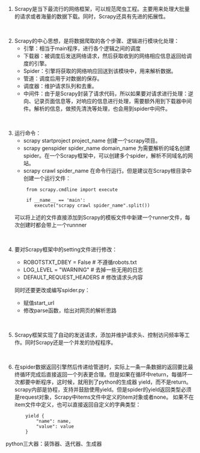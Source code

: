 1. Scrapy是当下最流行的网络框架，可以规范爬虫工程。主要用来处理大批量的请求或者海量的数据下载。同时，Scrapy还具有先进的拓展性。  

&ensp;

2. Scrapy的中心思想，是将数据爬取的各个步骤、逻辑进行模块化处理：  
    - 引擎：相当于main程序，进行各个逻辑之间的调度
    - 下载器：被调度后发送网络请求，然后获取收到的网络相应信息返回给调度的引擎。
    - Spider：引擎将获取的网络响应回送到该模块中，用来解析数据。
    - 管道：调度后用于对数据的保存。
    - 调度器：维护请求队列和去重。 
    - 中间件：由于是Scrapy封装了请求代码，所以如果要对请求进行处理：逆向、记录页面信息等，对响应的信息进行处理，需要额外用到下载器中间件。解析的信息，做预先清洗等处理，也会用到spider中间件。

&ensp;

3. 运行命令：
    - scrapy startproject project_name 创建一个scrapy项目。
    - scrapy genspider spider_name domain_name 为需要解析的域名创建spider。在一个Scrapy框架中，可以创建多个spider，解析不同域名的网站。
    - scrapy crawl spider_name 在命令行运行。但是建议在Scrapy根目录中创建一个运行文件：  
        ```
         from scrapy.cmdline import execute

         if __name__ == 'main':
            execute("scrapy crawl spider_name".split())
        ```
    可以将上述的文件直接添加到Scrapy的模板文件中新建一个runner文件，每次创建时都会带上一个runnner

&ensp;
   
4. 要对Scrapy框架中的setting文件进行修改：
    - ROBOTSTXT_DBEY = False  # 不遵循robots.txt
    - LOG_LEVEL = "WARNING"   # 去掉一些无用的日志
    - DEFAULT_REQUEST_HEADERS  # 修改请求头内容  

   同时还要更改或编写spider.py：  
    - 赋值start_url
    - 修改parse函数，给出对网页的解析思路  

&ensp;

5. Scrapy框架实现了自动的发送请求，添加并维护请求头、控制访问频率等工作。同时Scrapy还是一个并发的协程程序。

&ensp;

6. 在spider数据返回引擎然后传递给管道时，实际上一条一条数据的返回要比最终循环完成后直接返回一个列表更合理。但是如果在循环中return，每循环一次都要中断程序，这时候，就用到了python的生成器 yield，而不是return。  
 scrapy内部是协程，支持并鼓励使用yield。但是spider的yield返回类型必须是request对象，Scrapy中items文件中定义的item对象或者none。 
 如果不在item文件中定义，也可以直接返回自定义的字典类型：
    ```
        yield {
            "name": name,
            "value": value
        }
    ```

 python三大器：装饰器、迭代器、生成器
